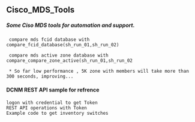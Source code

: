 ##  Cisco_MDS_Tools

##### Some Ciso MDS tools for automation and support. 

     compare mds fcid database with compare_fcid_database(sh_run_01,sh_run_02)
     
     compare mds active zone database with compare_compare_zone_active(sh_run_01,sh_run_02
     
     * So far low performance , 5K zone with members will take more than 300 seconds, improving...

     
#### DCNM REST API sample for refrence
    
    logon with credential to get Token 
    REST API operations with Token
    Example code to get inventory switches 